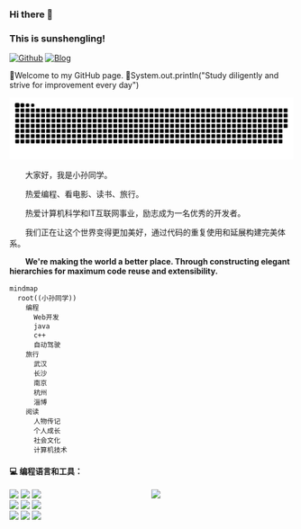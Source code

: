### Hi there 👋

<!--
**sunshengling** is a ✨ _special_ ✨ repository because its `README.md` (this file) appears on your GitHub profile.

Here are some ideas to get you started:
  -->


### This is sunshengling!



[![Github](https://img.shields.io/badge/-Github-000?style=flat&logo=Github&logoColor=white)](https://github.com/wsyyyyyyyy)
[![Blog](https://img.shields.io/badge/my_blog-blue)](https://www.wsyssl.top/)

🔭Welcome to my GitHub page. 👯System.out.println("Study diligently and strive for improvement every day")

<!-- Snake Code Contribution Map 贪吃蛇代码贡献图 -->

<picture>
  <source media="(prefers-color-scheme: dark)" srcset="https://raw.githubusercontent.com/lxfriday/lxfriday/output/github-contribution-grid-snake-dark.svg">
  <source media="(prefers-color-scheme: light)" srcset="https://raw.githubusercontent.com/lxfriday/lxfriday/output/github-contribution-grid-snake.svg">
  <img alt="github contribution grid snake animation" src="https://raw.githubusercontent.com/lxfriday/lxfriday/output/github-contribution-grid-snake.svg">
</picture>

</div>

<p>&emsp;&emsp;大家好，我是小孙同学。</p>
<p>&emsp;&emsp;热爱编程、看电影、读书、旅行。</p>
<p>&emsp;&emsp;热爱计算机科学和IT互联网事业，励志成为一名优秀的开发者。</p>
<p>&emsp;&emsp;我们正在让这个世界变得更加美好，通过代码的重复使用和延展构建完美体系。</p>
<p><strong>&emsp;&emsp;We're making the world a better place. Through constructing elegant hierarchies for maximum code reuse and extensibility.</strong></p>

```mermaid
mindmap
  root((小孙同学))
    编程
      Web开发
      java
      c++
      自动驾驶
    旅行
      武汉
      长沙
      南京
      杭州
      淄博
    阅读
      人物传记
      个人成长
      社会文化
      计算机技术
```



#### :computer: 编程语言和工具：

<p>
<img width="50%" align="right" src="https://github-readme-stats.vercel.app/api?username=sunshengling&show_icons=true&hide_border=true" />
<code><img width="10%" src="https://www.vectorlogo.zone/logos/java/java-ar21.svg"></code>
<code><img width="10%" src="https://www.vectorlogo.zone/logos/python/python-ar21.svg"></code>
<code><img width="8%" src="https://www.vectorlogo.zone/logos/golang/golang-ar21.svg"></code>
<br />
<code><img width="10%" src="https://www.vectorlogo.zone/logos/redis/redis-ar21.svg"></code>
<code><img width="10%" src="https://www.vectorlogo.zone/logos/mysql/mysql-ar21.svg"></code>
<code><img width="10%" src="https://www.vectorlogo.zone/logos/mongodb/mongodb-ar21.svg"></code>
<br />
<code><img width="10%" src="https://www.vectorlogo.zone/logos/apache_rocketmq/apache_rocketmq-ar21.svg"></code>
<code><img width="10%" src="https://www.vectorlogo.zone/logos/kubernetes/kubernetes-ar21.svg"></code>
<code><img width="10%" src="https://www.vectorlogo.zone/logos/git-scm/git-scm-ar21.svg"></code>
</p>
